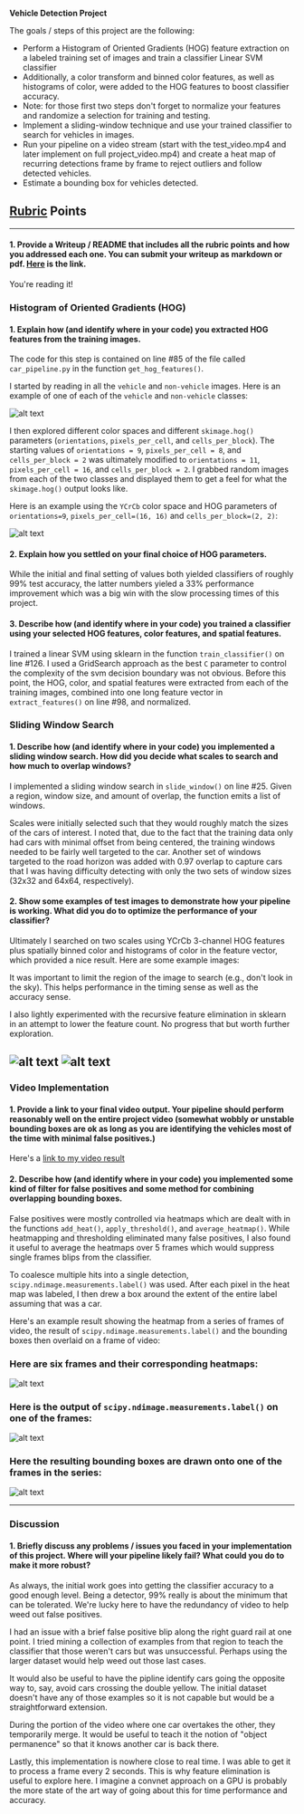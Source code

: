 
**Vehicle Detection Project**

The goals / steps of this project are the following:

* Perform a Histogram of Oriented Gradients (HOG) feature extraction on a labeled training set of images and train a classifier Linear SVM classifier
* Additionally, a color transform and binned color features, as well as histograms of color, were added to the HOG features to boost classifier accuracy.
* Note: for those first two steps don't forget to normalize your features and randomize a selection for training and testing.
* Implement a sliding-window technique and use your trained classifier to search for vehicles in images.
* Run your pipeline on a video stream (start with the test_video.mp4 and later implement on full project_video.mp4) and create a heat map of recurring detections frame by frame to reject outliers and follow detected vehicles.
* Estimate a bounding box for vehicles detected.

[//]: # (Image References)
[image1]: ./examples/car_not_car.png
[image2]: ./examples/HOG.png
[image3]: ./examples/sliding_windows.jpg
[image4]: ./examples/candidate_boxes.png
[image5]: ./examples/final_boxes.png
[image6]: ./examples/combo_heat.png
[image7]: ./examples/labeled.png
[image8]: ./examples/final_boxer.png
[video1]: ./project_video.mp4

## [Rubric](https://review.udacity.com/#!/rubrics/513/view) Points

---

#### 1. Provide a Writeup / README that includes all the rubric points and how you addressed each one.  You can submit your writeup as markdown or pdf.  [Here](https://github.com/spillow/CarND-Vehicle-Detection/blob/master/writeup.md) is the link.

You're reading it!

### Histogram of Oriented Gradients (HOG)

#### 1. Explain how (and identify where in your code) you extracted HOG features from the training images.

The code for this step is contained on line #85 of the file called `car_pipeline.py` in the function `get_hog_features()`.

I started by reading in all the `vehicle` and `non-vehicle` images.  Here is an example of one of each of the `vehicle` and `non-vehicle` classes:

![alt text][image1]

I then explored different color spaces and different `skimage.hog()` parameters (`orientations`, `pixels_per_cell`, and `cells_per_block`).  The starting values of `orientations = 9`, `pixels_per_cell = 8`, and `cells_per_block = 2` was ultimately modified to `orientations = 11`, `pixels_per_cell = 16`, and `cells_per_block = 2`. I grabbed random images from each of the two classes and displayed them to get a feel for what the `skimage.hog()` output looks like.

Here is an example using the `YCrCb` color space and HOG parameters of `orientations=9`, `pixels_per_cell=(16, 16)` and `cells_per_block=(2, 2)`:


![alt text][image2]

#### 2. Explain how you settled on your final choice of HOG parameters.

While the initial and final setting of values both yielded classifiers of roughly 99% test accuracy, the latter numbers yieled a 33% performance improvement which was a big win with the slow processing times of this project.

#### 3. Describe how (and identify where in your code) you trained a classifier using your selected HOG features, color features, and spatial features.

I trained a linear SVM using sklearn in the function `train_classifier()` on line #126.  I used a GridSearch approach as
the best `C` parameter to control the complexity of the svm decision boundary was not obvious.  Before this point, the HOG, color, and spatial features were extracted from each of the training images, combined into one long feature vector in `extract_features()` on line #98, and normalized.

### Sliding Window Search

#### 1. Describe how (and identify where in your code) you implemented a sliding window search.  How did you decide what scales to search and how much to overlap windows?

I implemented a sliding window search in `slide_window()` on line #25. Given a region, window size, and amount of overlap, the function emits a list of windows.

Scales were initially selected such that they would roughly match the sizes of the cars of interest.  I noted that, due to the fact that the training data only had cars with minimal offset from being centered, the training windows needed to be fairly well targeted to the car.  Another set of windows targeted to the road horizon was added with 0.97 overlap to capture cars that I was having difficulty detecting with only the two sets of window sizes (32x32 and 64x64, respectively).

#### 2. Show some examples of test images to demonstrate how your pipeline is working.  What did you do to optimize the performance of your classifier?

Ultimately I searched on two scales using YCrCb 3-channel HOG features plus spatially binned color and histograms of color in the feature vector, which provided a nice result.  Here are some example images:

It was important to limit the region of the image to search (e.g., don't look in the sky).  This helps performance in the timing sense as well as the accuracy sense.

I also lightly experimented with the recursive feature elimination in sklearn in an attempt to lower the feature count.  No progress that but worth further exploration.

![alt text][image4]
![alt text][image5]
---

### Video Implementation

#### 1. Provide a link to your final video output.  Your pipeline should perform reasonably well on the entire project video (somewhat wobbly or unstable bounding boxes are ok as long as you are identifying the vehicles most of the time with minimal false positives.)
Here's a [link to my video result](https://github.com/spillow/CarND-Vehicle-Detection/blob/master/output.mp4)

#### 2. Describe how (and identify where in your code) you implemented some kind of filter for false positives and some method for combining overlapping bounding boxes.

False positives were mostly controlled via heatmaps which are dealt with in the functions `add_heat()`, `apply_threshold()`, and `average_heatmap()`.  While heatmapping and thresholding eliminated many false positives, I also found it useful to average the heatmaps over 5 frames which would suppress single frames blips from the classifier.

To coalesce multiple hits into a single detection, `scipy.ndimage.measurements.label()` was used.  After each pixel in the heat map was labeled, I then drew a box around the extent of the entire label assuming that was a car.

Here's an example result showing the heatmap from a series of frames of video, the result of `scipy.ndimage.measurements.label()` and the bounding boxes then overlaid on a frame of video:

### Here are six frames and their corresponding heatmaps:

![alt text][image6]

### Here is the output of `scipy.ndimage.measurements.label()` on one of the frames:
![alt text][image7]

### Here the resulting bounding boxes are drawn onto one of the frames in the series:
![alt text][image8]

---

### Discussion

#### 1. Briefly discuss any problems / issues you faced in your implementation of this project.  Where will your pipeline likely fail?  What could you do to make it more robust?

As always, the initial work goes into getting the classifier accuracy to a good enough level.  Being a detector, 99% really is about the minimum that can be tolerated.  We're lucky here to have the redundancy of video to help weed out false positives.

I had an issue with a brief false positive blip along the right guard rail at one point.  I tried mining a collection of examples from that region to teach the classifier that those weren't cars but was unsuccessful.  Perhaps using the larger dataset would help weed out those last cases.

It would also be useful to have the pipline identify cars going the opposite way to, say, avoid cars crossing the double yellow.  The initial dataset doesn't have any of those examples so it is not capable but would be a straightforward extension.

During the portion of the video where one car overtakes the other, they temporarily merge.  It would be useful to teach it the notion of "object permanence" so that it knows another car is back there.

Lastly, this implementation is nowhere close to real time.  I was able to get it to process a frame every 2 seconds.  This is why feature elimination is useful to explore here.  I imagine a convnet approach on a GPU is probably the more state of the art way of going about this for time performance and accuracy.
